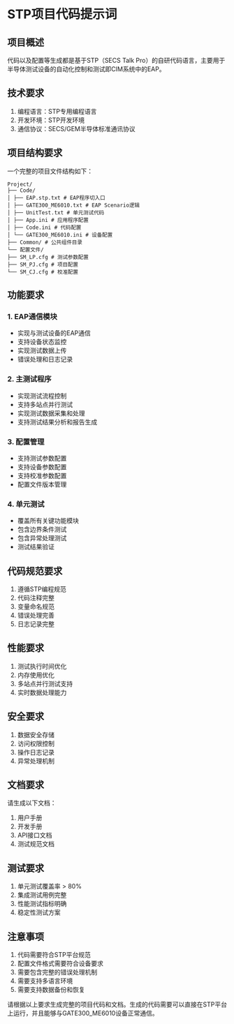 # STP项目代码提示词

## 项目概述
代码以及配置等生成都是基于STP（SECS Talk Pro）的自研代码语言，主要用于半导体测试设备的自动化控制和测试即CIM系统中的EAP。

## 技术要求
1. 编程语言：STP专用编程语言
2. 开发环境：STP开发环境
4. 通信协议：SECS/GEM半导体标准通讯协议

## 项目结构要求
一个完整的项目文件结构如下：
```
Project/
├── Code/
│ ├── EAP.stp.txt # EAP程序切入口
│ ├── GATE300_ME6010.txt # EAP Scenario逻辑
│ ├── UnitTest.txt # 单元测试代码
│ ├── App.ini # 应用程序配置
│ ├── Code.ini # 代码配置
│ └── GATE300_ME6010.ini # 设备配置
├── Common/ # 公共组件目录
└── 配置文件/
├── SM_LP.cfg # 测试参数配置
├── SM_PJ.cfg # 项目配置
└── SM_CJ.cfg # 校准配置
```


## 功能要求

### 1. EAP通信模块
- 实现与测试设备的EAP通信
- 支持设备状态监控
- 实现测试数据上传
- 错误处理和日志记录

### 2. 主测试程序
- 实现测试流程控制
- 支持多站点并行测试
- 实现测试数据采集和处理
- 支持测试结果分析和报告生成

### 3. 配置管理
- 支持测试参数配置
- 支持设备参数配置
- 支持校准参数配置
- 配置文件版本管理

### 4. 单元测试
- 覆盖所有关键功能模块
- 包含边界条件测试
- 包含异常处理测试
- 测试结果验证

## 代码规范要求
1. 遵循STP编程规范
2. 代码注释完整
3. 变量命名规范
4. 错误处理完善
5. 日志记录完整

## 性能要求
1. 测试执行时间优化
2. 内存使用优化
3. 多站点并行测试支持
4. 实时数据处理能力

## 安全要求
1. 数据安全存储
2. 访问权限控制
3. 操作日志记录
4. 异常处理机制

## 文档要求
请生成以下文档：
1. 用户手册
2. 开发手册
3. API接口文档
4. 测试规范文档

## 测试要求
1. 单元测试覆盖率 > 80%
2. 集成测试用例完整
3. 性能测试指标明确
4. 稳定性测试方案

## 注意事项
1. 代码需要符合STP平台规范
2. 配置文件格式需要符合设备要求
3. 需要包含完整的错误处理机制
4. 需要支持多语言环境
5. 需要支持数据备份和恢复

请根据以上要求生成完整的项目代码和文档。生成的代码需要可以直接在STP平台上运行，并且能够与GATE300_ME6010设备正常通信。